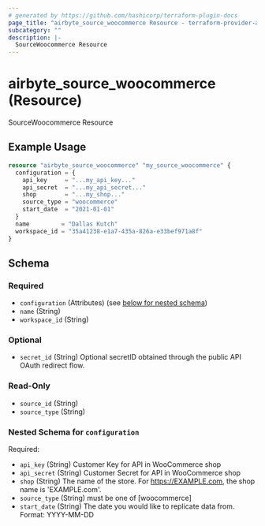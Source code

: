 ```yaml
---
# generated by https://github.com/hashicorp/terraform-plugin-docs
page_title: "airbyte_source_woocommerce Resource - terraform-provider-airbyte"
subcategory: ""
description: |-
  SourceWoocommerce Resource
---
```


# airbyte_source_woocommerce (Resource)

SourceWoocommerce Resource

## Example Usage

```terraform
resource "airbyte_source_woocommerce" "my_source_woocommerce" {
  configuration = {
    api_key     = "...my_api_key..."
    api_secret  = "...my_api_secret..."
    shop        = "...my_shop..."
    source_type = "woocommerce"
    start_date  = "2021-01-01"
  }
  name         = "Dallas Kutch"
  workspace_id = "35a41238-e1a7-435a-826a-e33bef971a8f"
}
```

<!-- schema generated by tfplugindocs -->
## Schema

### Required

- `configuration` (Attributes) (see [below for nested schema](#nestedatt--configuration))
- `name` (String)
- `workspace_id` (String)

### Optional

- `secret_id` (String) Optional secretID obtained through the public API OAuth redirect flow.

### Read-Only

- `source_id` (String)
- `source_type` (String)

<a id="nestedatt--configuration"></a>
### Nested Schema for `configuration`

Required:

- `api_key` (String) Customer Key for API in WooCommerce shop
- `api_secret` (String) Customer Secret for API in WooCommerce shop
- `shop` (String) The name of the store. For https://EXAMPLE.com, the shop name is 'EXAMPLE.com'.
- `source_type` (String) must be one of [woocommerce]
- `start_date` (String) The date you would like to replicate data from. Format: YYYY-MM-DD


